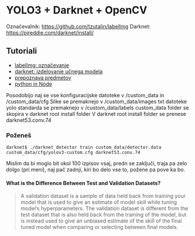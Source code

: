# YOLO3 + Darknet + OpenCV
Označevalnik: https://github.com/tzutalin/labelImg
Darknet: https://pjreddie.com/darknet/install/


## Tutoriali
- [labelImg: označevanje](https://www.arunponnusamy.com/preparing-custom-dataset-for-training-yolo-object-detector.html)
- [darknet: izdelovanje učnega modela](https://blog.francium.tech/custom-object-training-and-detection-with-yolov3-darknet-and-opencv-41542f2ff44e)
- [prepoznava predmetov](https://www.arunponnusamy.com/yolo-object-detection-opencv-python.html)
- [python in Node](https://stackoverflow.com/questions/23450534/how-to-call-a-python-function-from-node-js)

Posodobijo naj se vse konfiguracijske datoteke v /custom_data in /custom_data/cfg
Slike se premaknejo v /custom_data/images
txt datoteke yolo standarda  se premaknejo v /custom_data/labels
custom_data folder se skopira v darknet root install folder
V darknet root install folder se prenese  darknet53.conv.74

### Poženeš

```
darknet$ ./darknet detector train custom_data/detector.data custom_data/cfg/yolov3-custom.cfg darknet53.conv.74
```
Mislim da bi moglo bit okol 100 izpisov vsaj, predn se zaključi, traja pa zelo dolgo (pri meni), naj pač zadnji, kiri bo delo vse to, požene pa pove ka bo.

#### What is the Difference Between Test and Validation Datasets?
>A validation dataset is a sample of data held back from training your model that is used to give an estimate of model skill while tuning model’s hyperparameters.
>The validation dataset is different from the test dataset that is also held back from the training of the model, but is instead used to give an unbiased estimate of the skill of the final tuned model when comparing or selecting between final models.
